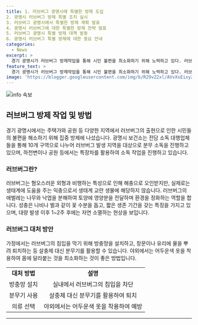 ```yaml
---
title: 1. 러브버그 광명시에 특별한 방제 도입
2. 광명시 러브버그 방제 특별 조치 실시
3. 러브버그 광명시에서 특별한 방제 계획 발표
4. 광명시 러브버그에 대한 특별한 방제 전략 발표
5. 러브버그 광명시 특별 방제 대책 발동
6. 광명시 러브버그 특별 방제에 대한 중요 안내
categories:
  - News
excerpt: >
  경기 광명시가 러브버그 방제작업을 통해 시민 불편을 최소화하기 위해 노력하고 있다. 러브버그는 외형은 혐오스러우나 생태계에 도움을 주는 익충으로, 사람들이 잘못 이해하는 경우가 많다. 광명시 보건소는 대량 발생 지역을 대상으로 분무 소독을 진행하고 있으며, 가정에서의 대처 방안과 실외에서의 예방 방법도 안내하고 있다. 또한, 분무기로 물을 뿌려 퇴치하는 방법을 권고하고 있으며, 밝은 옷 대신 어두운색 옷을 입는 것을 권장하고 있다.
feature_text: >
  경기 광명시가 러브버그 방제작업을 통해 시민 불편을 최소화하기 위해 노력하고 있다. 러브버그는 외형은 혐오스러우나 생태계에 도움을 주는 익충으로, 사람들이 잘못 이해하는 경우가 많다. 광명시 보건소는 대량 발생 지역을 대상으로 분무 소독을 진행하고 있으며, 가정에서의 대처 방안과 실외에서의 예방 방법도 안내하고 있다. 또한, 분무기로 물을 뿌려 퇴치하는 방법을 권고하고 있으며, 밝은 옷 대신 어두운색 옷을 입는 것을 권장하고 있다.
image: 'https://blogger.googleusercontent.com/img/b/R29vZ2xl/AVvXsEixyZcFfHzMRdzZMjFBmAUKJYCLCGyLL1o632UiGVXcaFdKo_bkvkuCioo0uUKlGfBVcT3P84aROyZIXSBEx3Aw5nCQ3pTgDom1WDC4m8eifvWiAmWEEVb4x6G_l8C0QH225ldMjyaFvpxGEBGNO37VmDTDMHGhJPq73UglMfDca1-0aw/s1600/blogspot.png'
---
```


<p><img src="https://blogger.googleusercontent.com/img/b/R29vZ2xl/AVvXsEixyZcFfHzMRdzZMjFBmAUKJYCLCGyLL1o632UiGVXcaFdKo_bkvkuCioo0uUKlGfBVcT3P84aROyZIXSBEx3Aw5nCQ3pTgDom1WDC4m8eifvWiAmWEEVb4x6G_l8C0QH225ldMjyaFvpxGEBGNO37VmDTDMHGhJPq73UglMfDca1-0aw/s1600/blogspot.png" alt="info 속보" /></p>

<h2 data-ke-size="size26">러브버그 방제 작업 및 방법</h2>

<p>경기 광명시에서는 주택가와 공원 등 다양한 지역에서 러브버그의 출현으로 인한 시민들의 불편을 해소하기 위해 집중 방제에 나섰습니다. 광명시 보건소는 전담 소독 대행업체들을 통해 10개 구역으로 나누어 러브버그 발생 지역을 대상으로 분무 소독을 진행하고 있으며, 하천변이나 공원 등에서는 특장차를 활용하여 소독 작업을 진행하고 있습니다.</p>

<h3>러브버그란?</h3>

<p>러브버그는 혐오스러운 외형과 비행하는 특성으로 인해 해충으로 오인받지만, 실제로는 생태계에 도움을 주는 익충으로서 생태계 교란 생물에 해당하지 않습니다. 러브버그의 애벌레는 나무와 낙엽을 분해하여 토양에 영양분을 전달하며 환경을 정화하는 역할을 합니다. 성충은 나비나 벌과 같이 꽃 수분을 돕고, 짧은 생존 기간을 갖는 특징을 가지고 있으며, 대량 발생 이후 1~2주 후에는 자연 소멸하는 현상을 보입니다.</p>

<h3>러브버그 대처 방안</h3>

<p>가정에서는 러브버그의 침입을 막기 위해 방충망을 설치하고, 창문이나 유리에 물을 뿌려 퇴치하는 등 살충제 대신 분무기를 활용할 수 있습니다. 야외에서는 어두운색 옷을 착용하여 몸에 달라붙는 것을 최소화하는 것이 좋은 방법입니다.</p>

<table>
    <tr>
        <td style="text-align: center; height: 17px;"><b>대처 방법</b></td>
        <td style="text-align: center; height: 17px;"><b>설명</b></td>
    </tr>
    <tr>
        <td style="text-align: center; height: 17px;">방충망 설치</td>
        <td style="text-align: center; height: 17px;">실내에서 러브버그의 침입을 차단</td>
    </tr>
    <tr>
        <td style="text-align: center; height: 17px;">분무기 사용</td>
        <td style="text-align: center; height: 17px;">살충제 대신 분무기를 활용하여 퇴치</td>
    </tr>
    <tr>
        <td style="text-align: center; height: 17px;">의류 선택</td>
        <td style="text-align: center; height: 17px;">야외에서는 어두운색 옷을 착용하여 예방</td>
    </tr>
</table>

<hr>

<p data-ke-size="size16">&nbsp;</p>

